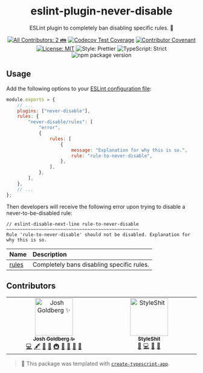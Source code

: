 <h1 align="center">eslint-plugin-never-disable</h1>

<p align="center">ESLint plugin to completely ban disabling specific rules. 🙅</p>

<p align="center">
	<!-- prettier-ignore-start -->
	<!-- ALL-CONTRIBUTORS-BADGE:START - Do not remove or modify this section -->
	<a href="#contributors" target="_blank"><img alt="All Contributors: 2 👪" src="https://img.shields.io/badge/all_contributors-2_👪-21bb42.svg" /></a>
<!-- ALL-CONTRIBUTORS-BADGE:END -->
	<!-- prettier-ignore-end -->
	<a href="https://codecov.io/gh/JoshuaKGoldberg/eslint-plugin-never-disable" target="_blank"><img alt="Codecov Test Coverage" src="https://codecov.io/gh/JoshuaKGoldberg/eslint-plugin-never-disable/branch/main/graph/badge.svg"/></a>
	<a href="https://github.com/JoshuaKGoldberg/eslint-plugin-never-disable/blob/main/.github/CODE_OF_CONDUCT.md" target="_blank"><img alt="Contributor Covenant" src="https://img.shields.io/badge/code_of_conduct-enforced-21bb42" /></a>
	<a href="https://github.com/JoshuaKGoldberg/eslint-plugin-never-disable/blob/main/LICENSE.md" target="_blank"><img alt="License: MIT" src="https://img.shields.io/github/license/JoshuaKGoldberg/eslint-plugin-never-disable?color=21bb42"></a>
	<img alt="Style: Prettier" src="https://img.shields.io/badge/style-prettier-21bb42.svg" />
	<img alt="TypeScript: Strict" src="https://img.shields.io/badge/typescript-strict-21bb42.svg" />
	<img alt="npm package version" src="https://img.shields.io/npm/v/eslint-plugin-never-disable?color=21bb42" />
</p>

## Usage

Add the following options to your [ESLint configuration file](https://eslint.org/docs/latest/user-guide/configuring/configuration-files):

```js
module.exports = {
	// ...
	plugins: ["never-disable"],
	rules: {
		"never-disable/rules": [
			"error",
			{
				rules: [
					{
						message: "Explanation for why this is so.",
						rule: "rule-to-never-disable",
					},
				],
			},
		],
	},
	// ...
};
```

Then developers will receive the following error upon trying to disable a never-to-be-disabled rule:

```plaintext
// eslint-disable-next-line rule-to-never-disable
~~~~~~~~~~~~~~~~~~~~~~~~~~~~~~~~~~~~~~~~~~~~~~~~~
Rule 'rule-to-never-disable' should not be disabled. Explanation for why this is so.
```

<!-- prettier-ignore-start -->
<!-- begin auto-generated rules list -->

| Name                         | Description                               |
| :--------------------------- | :---------------------------------------- |
| [rules](docs/rules/rules.md) | Completely bans disabling specific rules. |

<!-- end auto-generated rules list -->
<!-- prettier-ignore-end -->

## Contributors

<!-- spellchecker: disable -->
<!-- ALL-CONTRIBUTORS-LIST:START - Do not remove or modify this section -->
<!-- prettier-ignore-start -->
<!-- markdownlint-disable -->
<table>
  <tbody>
    <tr>
      <td align="center" valign="top" width="14.28%"><a href="http://www.joshuakgoldberg.com/"><img src="https://avatars.githubusercontent.com/u/3335181?v=4?s=100" width="100px;" alt="Josh Goldberg ✨"/><br /><sub><b>Josh Goldberg ✨</b></sub></a><br /><a href="https://github.com/JoshuaKGoldberg/eslint-plugin-never-disable/commits?author=JoshuaKGoldberg" title="Code">💻</a> <a href="#content-JoshuaKGoldberg" title="Content">🖋</a> <a href="https://github.com/JoshuaKGoldberg/eslint-plugin-never-disable/commits?author=JoshuaKGoldberg" title="Documentation">📖</a> <a href="#ideas-JoshuaKGoldberg" title="Ideas, Planning, & Feedback">🤔</a> <a href="#infra-JoshuaKGoldberg" title="Infrastructure (Hosting, Build-Tools, etc)">🚇</a> <a href="#maintenance-JoshuaKGoldberg" title="Maintenance">🚧</a> <a href="#projectManagement-JoshuaKGoldberg" title="Project Management">📆</a> <a href="#tool-JoshuaKGoldberg" title="Tools">🔧</a> <a href="https://github.com/JoshuaKGoldberg/eslint-plugin-never-disable/issues?q=author%3AJoshuaKGoldberg" title="Bug reports">🐛</a></td>
      <td align="center" valign="top" width="14.28%"><a href="https://evyatar.tk"><img src="https://avatars.githubusercontent.com/u/32631382?v=4?s=100" width="100px;" alt="StyleShit"/><br /><sub><b>StyleShit</b></sub></a><br /><a href="https://github.com/JoshuaKGoldberg/eslint-plugin-never-disable/issues?q=author%3Astyleshit" title="Bug reports">🐛</a> <a href="https://github.com/JoshuaKGoldberg/eslint-plugin-never-disable/commits?author=styleshit" title="Code">💻</a> <a href="https://github.com/JoshuaKGoldberg/eslint-plugin-never-disable/commits?author=styleshit" title="Documentation">📖</a> <a href="#ideas-styleshit" title="Ideas, Planning, & Feedback">🤔</a></td>
    </tr>
  </tbody>
</table>

<!-- markdownlint-restore -->
<!-- prettier-ignore-end -->

<!-- ALL-CONTRIBUTORS-LIST:END -->
<!-- spellchecker: enable -->

> 💙 This package was templated with [`create-typescript-app`](https://github.com/JoshuaKGoldberg/create-typescript-app).
